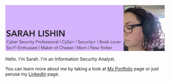 [![Sarah Lishin is ready to work!](https://github.com/sarah-lishin/sarah-lishin/blob/master/assets/sarah_background.png)](https://sarah-lishin.github.io/sarah-lishin-portfolio/)


Hello. I'm Sarah. I'm an Information Security Analyst. 

You can learn more about me by taking a look at [My Portfolio](https://sarah-lishin.github.io/sarah-lishin-portfolio/) page or just peruse my [LinkedIn](https://www.linkedin.com/in/sarah-lishin/) page. 
